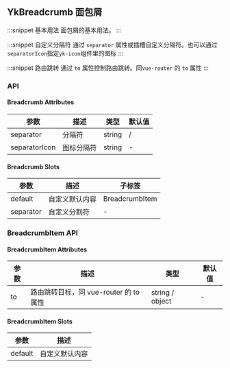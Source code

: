 ## YkBreadcrumb 面包屑

:::snippet
基本用法
面包屑的基本用法。
<BreadcrumbPrimary/>
:::

:::snippet
自定义分隔符
通过 `separator` 属性或插槽自定义分隔符。也可以通过`separatorIcon`指定`yk-icon`组件里的图标
<BreadcrumbSeparator/>
:::

:::snippet
路由跳转
通过 `to` 属性控制路由跳转。同`vue-router` 的 `to` 属性
<BreadcrumbRoute/>
:::

### API

#### Breadcrumb Attributes

| 参数          | 描述       | 类型   | 默认值 |
| ------------- | ---------- | ------ | ------ |
| separator     | 分隔符     | string | /      |
| separatorIcon | 图标分隔符 | string | -      |

#### Breadcrumb Slots

| 参数      | 描述           | 子标签         |
| --------- | -------------- | -------------- |
| default   | 自定义默认内容 | BreadcrumbItem |
| separator | 自定义分割符   | -              |

### BreadcrumbItem API

#### BreadcrumbItem Attributes

| 参数 | 描述                                   | 类型            | 默认值 |
| ---- | -------------------------------------- | --------------- | ------ |
| to   | 路由跳转目标，同 vue-router 的 to 属性 | string / object | -      |

#### BreadcrumbItem Slots

| 参数    | 描述           |
| ------- | -------------- |
| default | 自定义默认内容 |
